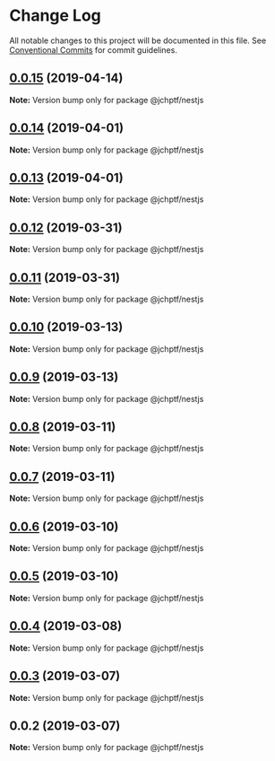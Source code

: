 # Change Log

All notable changes to this project will be documented in this file.
See [Conventional Commits](https://conventionalcommits.org) for commit guidelines.

## [0.0.15](https://github.com/jheinnic/portfolio-monorepo/compare/@jchptf/nestjs@0.0.14...@jchptf/nestjs@0.0.15) (2019-04-14)

**Note:** Version bump only for package @jchptf/nestjs





## [0.0.14](https://github.com/jheinnic/portfolio-monorepo/compare/@jchptf/nestjs@0.0.13...@jchptf/nestjs@0.0.14) (2019-04-01)

**Note:** Version bump only for package @jchptf/nestjs





## [0.0.13](https://github.com/jheinnic/portfolio-monorepo/compare/@jchptf/nestjs@0.0.12...@jchptf/nestjs@0.0.13) (2019-04-01)

**Note:** Version bump only for package @jchptf/nestjs





## [0.0.12](https://github.com/jheinnic/portfolio-monorepo/compare/@jchptf/nestjs@0.0.11...@jchptf/nestjs@0.0.12) (2019-03-31)

**Note:** Version bump only for package @jchptf/nestjs





## [0.0.11](https://github.com/jheinnic/portfolio-monorepo/compare/@jchptf/nestjs@0.0.10...@jchptf/nestjs@0.0.11) (2019-03-31)

**Note:** Version bump only for package @jchptf/nestjs





## [0.0.10](https://github.com/jheinnic/portfolio-monorepo/compare/@jchptf/nestjs@0.0.9...@jchptf/nestjs@0.0.10) (2019-03-13)

**Note:** Version bump only for package @jchptf/nestjs





## [0.0.9](https://github.com/jheinnic/portfolio-monorepo/compare/@jchptf/nestjs@0.0.8...@jchptf/nestjs@0.0.9) (2019-03-13)

**Note:** Version bump only for package @jchptf/nestjs





## [0.0.8](https://github.com/jheinnic/portfolio-monorepo/compare/@jchptf/nestjs@0.0.7...@jchptf/nestjs@0.0.8) (2019-03-11)

**Note:** Version bump only for package @jchptf/nestjs





## [0.0.7](https://github.com/jheinnic/portfolio-monorepo/compare/@jchptf/nestjs@0.0.6...@jchptf/nestjs@0.0.7) (2019-03-11)

**Note:** Version bump only for package @jchptf/nestjs





## [0.0.6](https://github.com/jheinnic/portfolio-monorepo/compare/@jchptf/nestjs@0.0.5...@jchptf/nestjs@0.0.6) (2019-03-10)

**Note:** Version bump only for package @jchptf/nestjs





## [0.0.5](https://github.com/jheinnic/portfolio-monorepo/compare/@jchptf/nestjs@0.0.4...@jchptf/nestjs@0.0.5) (2019-03-10)

**Note:** Version bump only for package @jchptf/nestjs





## [0.0.4](https://github.com/jheinnic/portfolio-monorepo/compare/@jchptf/nestjs@0.0.3...@jchptf/nestjs@0.0.4) (2019-03-08)

**Note:** Version bump only for package @jchptf/nestjs





## [0.0.3](https://github.com/jheinnic/portfolio-monorepo/compare/@jchptf/nestjs@0.0.2...@jchptf/nestjs@0.0.3) (2019-03-07)

**Note:** Version bump only for package @jchptf/nestjs





## 0.0.2 (2019-03-07)

**Note:** Version bump only for package @jchptf/nestjs
